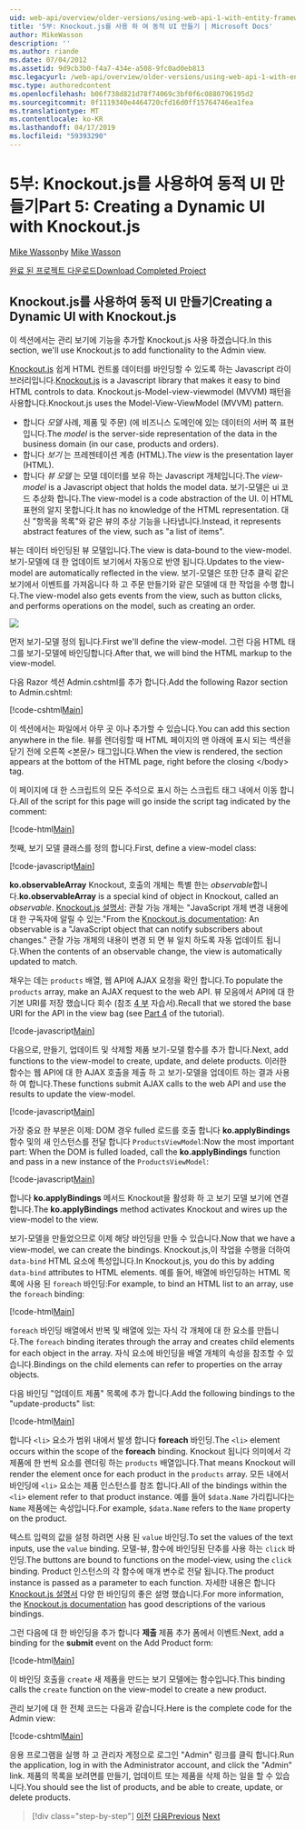 ```yaml
---
uid: web-api/overview/older-versions/using-web-api-1-with-entity-framework-5/using-web-api-with-entity-framework-part-5
title: '5부: Knockout.js를 사용 하 여 동적 UI 만들기 | Microsoft Docs'
author: MikeWasson
description: ''
ms.author: riande
ms.date: 07/04/2012
ms.assetid: 9d9cb3b0-f4a7-434e-a508-9fc0ad0eb813
msc.legacyurl: /web-api/overview/older-versions/using-web-api-1-with-entity-framework-5/using-web-api-with-entity-framework-part-5
msc.type: authoredcontent
ms.openlocfilehash: b06f738d821d78f74069c3bf0f6c0880796195d2
ms.sourcegitcommit: 0f1119340e4464720cfd16d0ff15764746ea1fea
ms.translationtype: MT
ms.contentlocale: ko-KR
ms.lasthandoff: 04/17/2019
ms.locfileid: "59393290"
---
```

# <a name="part-5-creating-a-dynamic-ui-with-knockoutjs"></a><span data-ttu-id="b011f-102">5부: Knockout.js를 사용하여 동적 UI 만들기</span><span class="sxs-lookup"><span data-stu-id="b011f-102">Part 5: Creating a Dynamic UI with Knockout.js</span></span>

<span data-ttu-id="b011f-103">[Mike Wasson](https://github.com/MikeWasson)</span><span class="sxs-lookup"><span data-stu-id="b011f-103">by [Mike Wasson](https://github.com/MikeWasson)</span></span>

[<span data-ttu-id="b011f-104">완료 된 프로젝트 다운로드</span><span class="sxs-lookup"><span data-stu-id="b011f-104">Download Completed Project</span></span>](http://code.msdn.microsoft.com/ASP-NET-Web-API-with-afa30545)

## <a name="creating-a-dynamic-ui-with-knockoutjs"></a><span data-ttu-id="b011f-105">Knockout.js를 사용하여 동적 UI 만들기</span><span class="sxs-lookup"><span data-stu-id="b011f-105">Creating a Dynamic UI with Knockout.js</span></span>

<span data-ttu-id="b011f-106">이 섹션에서는 관리 보기에 기능을 추가할 Knockout.js 사용 하겠습니다.</span><span class="sxs-lookup"><span data-stu-id="b011f-106">In this section, we'll use Knockout.js to add functionality to the Admin view.</span></span>

<span data-ttu-id="b011f-107">[Knockout.js](http://knockoutjs.com/) 쉽게 HTML 컨트롤 데이터를 바인딩할 수 있도록 하는 Javascript 라이브러리입니다.</span><span class="sxs-lookup"><span data-stu-id="b011f-107">[Knockout.js](http://knockoutjs.com/) is a Javascript library that makes it easy to bind HTML controls to data.</span></span> <span data-ttu-id="b011f-108">Knockout.js-Model-view-viewmodel (MVVM) 패턴을 사용합니다.</span><span class="sxs-lookup"><span data-stu-id="b011f-108">Knockout.js uses the Model-View-ViewModel (MVVM) pattern.</span></span>

- <span data-ttu-id="b011f-109">합니다 *모델* 사례, 제품 및 주문) (에 비즈니스 도메인에 있는 데이터의 서버 쪽 표현입니다.</span><span class="sxs-lookup"><span data-stu-id="b011f-109">The *model* is the server-side representation of the data in the business domain (in our case, products and orders).</span></span>
- <span data-ttu-id="b011f-110">합니다 *보기* 는 프레젠테이션 계층 (HTML).</span><span class="sxs-lookup"><span data-stu-id="b011f-110">The *view* is the presentation layer (HTML).</span></span>
- <span data-ttu-id="b011f-111">합니다 *뷰 모델* 는 모델 데이터를 보유 하는 Javascript 개체입니다.</span><span class="sxs-lookup"><span data-stu-id="b011f-111">The *view-model* is a Javascript object that holds the model data.</span></span> <span data-ttu-id="b011f-112">보기-모델은 ui 코드 추상화 합니다.</span><span class="sxs-lookup"><span data-stu-id="b011f-112">The view-model is a code abstraction of the UI.</span></span> <span data-ttu-id="b011f-113">이 HTML 표현의 알지 못합니다.</span><span class="sxs-lookup"><span data-stu-id="b011f-113">It has no knowledge of the HTML representation.</span></span> <span data-ttu-id="b011f-114">대신 "항목을 목록"와 같은 뷰의 추상 기능을 나타냅니다.</span><span class="sxs-lookup"><span data-stu-id="b011f-114">Instead, it represents abstract features of the view, such as "a list of items".</span></span>

<span data-ttu-id="b011f-115">뷰는 데이터 바인딩된 뷰 모델입니다.</span><span class="sxs-lookup"><span data-stu-id="b011f-115">The view is data-bound to the view-model.</span></span> <span data-ttu-id="b011f-116">보기-모델에 대 한 업데이트 보기에서 자동으로 반영 됩니다.</span><span class="sxs-lookup"><span data-stu-id="b011f-116">Updates to the view-model are automatically reflected in the view.</span></span> <span data-ttu-id="b011f-117">보기-모델은 또한 단추 클릭 같은 보기에서 이벤트를 가져옵니다 하 고 주문 만들기와 같은 모델에 대 한 작업을 수행 합니다.</span><span class="sxs-lookup"><span data-stu-id="b011f-117">The view-model also gets events from the view, such as button clicks, and performs operations on the model, such as creating an order.</span></span>

![](using-web-api-with-entity-framework-part-5/_static/image1.png)

<span data-ttu-id="b011f-118">먼저 보기-모델 정의 됩니다.</span><span class="sxs-lookup"><span data-stu-id="b011f-118">First we'll define the view-model.</span></span> <span data-ttu-id="b011f-119">그런 다음 HTML 태그를 보기-모델에 바인딩합니다.</span><span class="sxs-lookup"><span data-stu-id="b011f-119">After that, we will bind the HTML markup to the view-model.</span></span>

<span data-ttu-id="b011f-120">다음 Razor 섹션 Admin.cshtml를 추가 합니다.</span><span class="sxs-lookup"><span data-stu-id="b011f-120">Add the following Razor section to Admin.cshtml:</span></span>

[!code-cshtml[Main](using-web-api-with-entity-framework-part-5/samples/sample1.cshtml)]

<span data-ttu-id="b011f-121">이 섹션에서는 파일에서 아무 곳 이나 추가할 수 있습니다.</span><span class="sxs-lookup"><span data-stu-id="b011f-121">You can add this section anywhere in the file.</span></span> <span data-ttu-id="b011f-122">뷰를 렌더링할 때 HTML 페이지의 맨 아래에 표시 되는 섹션을 닫기 전에 오른쪽 &lt;본문/&gt; 태그입니다.</span><span class="sxs-lookup"><span data-stu-id="b011f-122">When the view is rendered, the section appears at the bottom of the HTML page, right before the closing &lt;/body&gt; tag.</span></span>

<span data-ttu-id="b011f-123">이 페이지에 대 한 스크립트의 모든 주석으로 표시 하는 스크립트 태그 내에서 이동 합니다.</span><span class="sxs-lookup"><span data-stu-id="b011f-123">All of the script for this page will go inside the script tag indicated by the comment:</span></span>

[!code-html[Main](using-web-api-with-entity-framework-part-5/samples/sample2.html)]

<span data-ttu-id="b011f-124">첫째, 보기 모델 클래스를 정의 합니다.</span><span class="sxs-lookup"><span data-stu-id="b011f-124">First, define a view-model class:</span></span>

[!code-javascript[Main](using-web-api-with-entity-framework-part-5/samples/sample3.js)]

<span data-ttu-id="b011f-125">**ko.observableArray** Knockout, 호출의 개체는 특별 한는 *observable*합니다.</span><span class="sxs-lookup"><span data-stu-id="b011f-125">**ko.observableArray** is a special kind of object in Knockout, called an *observable*.</span></span> <span data-ttu-id="b011f-126">[Knockout.js 설명서](http://knockoutjs.com/documentation/observables.html): 관찰 가능 개체는 "JavaScript 개체 변경 내용에 대 한 구독자에 알릴 수 있는."</span><span class="sxs-lookup"><span data-stu-id="b011f-126">From the [Knockout.js documentation](http://knockoutjs.com/documentation/observables.html): An observable is a "JavaScript object that can notify subscribers about changes."</span></span> <span data-ttu-id="b011f-127">관찰 가능 개체의 내용이 변경 되 면 뷰 일치 하도록 자동 업데이트 됩니다.</span><span class="sxs-lookup"><span data-stu-id="b011f-127">When the contents of an observable change, the view is automatically updated to match.</span></span>

<span data-ttu-id="b011f-128">채우는 데는 `products` 배열, 웹 API에 AJAX 요청을 확인 합니다.</span><span class="sxs-lookup"><span data-stu-id="b011f-128">To populate the `products` array, make an AJAX request to the web API.</span></span> <span data-ttu-id="b011f-129">뷰 모음에서 API에 대 한 기본 URI를 저장 했습니다 회수 (참조 [4 부](using-web-api-with-entity-framework-part-4.md) 자습서).</span><span class="sxs-lookup"><span data-stu-id="b011f-129">Recall that we stored the base URI for the API in the view bag (see [Part 4](using-web-api-with-entity-framework-part-4.md) of the tutorial).</span></span>

[!code-javascript[Main](using-web-api-with-entity-framework-part-5/samples/sample4.js?highlight=5)]

<span data-ttu-id="b011f-130">다음으로, 만들기, 업데이트 및 삭제할 제품 보기-모델 함수를 추가 합니다.</span><span class="sxs-lookup"><span data-stu-id="b011f-130">Next, add functions to the view-model to create, update, and delete products.</span></span> <span data-ttu-id="b011f-131">이러한 함수는 웹 API에 대 한 AJAX 호출을 제출 하 고 보기-모델을 업데이트 하는 결과 사용 하 여 합니다.</span><span class="sxs-lookup"><span data-stu-id="b011f-131">These functions submit AJAX calls to the web API and use the results to update the view-model.</span></span>

[!code-javascript[Main](using-web-api-with-entity-framework-part-5/samples/sample5.js?highlight=7)]

<span data-ttu-id="b011f-132">가장 중요 한 부분은 이제: DOM 경우 fulled 로드를 호출 합니다 **ko.applyBindings** 함수 및의 새 인스턴스를 전달 합니다 `ProductsViewModel`:</span><span class="sxs-lookup"><span data-stu-id="b011f-132">Now the most important part: When the DOM is fulled loaded, call the **ko.applyBindings** function and pass in a new instance of the `ProductsViewModel`:</span></span>

[!code-javascript[Main](using-web-api-with-entity-framework-part-5/samples/sample6.js)]

<span data-ttu-id="b011f-133">합니다 **ko.applyBindings** 메서드 Knockout을 활성화 하 고 보기 모델 보기에 연결 합니다.</span><span class="sxs-lookup"><span data-stu-id="b011f-133">The **ko.applyBindings** method activates Knockout and wires up the view-model to the view.</span></span>

<span data-ttu-id="b011f-134">보기-모델을 만들었으므로 이제 해당 바인딩을 만들 수 있습니다.</span><span class="sxs-lookup"><span data-stu-id="b011f-134">Now that we have a view-model, we can create the bindings.</span></span> <span data-ttu-id="b011f-135">Knockout.js,이 작업을 수행을 더하여 `data-bind` HTML 요소에 특성입니다.</span><span class="sxs-lookup"><span data-stu-id="b011f-135">In Knockout.js, you do this by adding `data-bind` attributes to HTML elements.</span></span> <span data-ttu-id="b011f-136">예를 들어, 배열에 바인딩하는 HTML 목록에 사용 된 `foreach` 바인딩:</span><span class="sxs-lookup"><span data-stu-id="b011f-136">For example, to bind an HTML list to an array, use the `foreach` binding:</span></span>

[!code-html[Main](using-web-api-with-entity-framework-part-5/samples/sample7.html?highlight=1)]

<span data-ttu-id="b011f-137">`foreach` 바인딩 배열에서 반복 및 배열에 있는 자식 각 개체에 대 한 요소를 만듭니다.</span><span class="sxs-lookup"><span data-stu-id="b011f-137">The `foreach` binding iterates through the array and creates child elements for each object in the array.</span></span> <span data-ttu-id="b011f-138">자식 요소에 바인딩을 배열 개체의 속성을 참조할 수 있습니다.</span><span class="sxs-lookup"><span data-stu-id="b011f-138">Bindings on the child elements can refer to properties on the array objects.</span></span>

<span data-ttu-id="b011f-139">다음 바인딩 "업데이트 제품" 목록에 추가 합니다.</span><span class="sxs-lookup"><span data-stu-id="b011f-139">Add the following bindings to the "update-products" list:</span></span>

[!code-html[Main](using-web-api-with-entity-framework-part-5/samples/sample8.html)]

<span data-ttu-id="b011f-140">합니다 `<li>` 요소가 범위 내에서 발생 합니다 **foreach** 바인딩.</span><span class="sxs-lookup"><span data-stu-id="b011f-140">The `<li>` element occurs within the scope of the **foreach** binding.</span></span> <span data-ttu-id="b011f-141">Knockout 됩니다 의미에서 각 제품에 한 번씩 요소를 렌더링 하는 `products` 배열입니다.</span><span class="sxs-lookup"><span data-stu-id="b011f-141">That means Knockout will render the element once for each product in the `products` array.</span></span> <span data-ttu-id="b011f-142">모든 내에서 바인딩에 `<li>` 요소는 제품 인스턴스를 참조 합니다.</span><span class="sxs-lookup"><span data-stu-id="b011f-142">All of the bindings within the `<li>` element refer to that product instance.</span></span> <span data-ttu-id="b011f-143">예를 들어 `$data.Name` 가리킵니다는 `Name` 제품에는 속성입니다.</span><span class="sxs-lookup"><span data-stu-id="b011f-143">For example, `$data.Name` refers to the `Name` property on the product.</span></span>

<span data-ttu-id="b011f-144">텍스트 입력의 값을 설정 하려면 사용 된 `value` 바인딩.</span><span class="sxs-lookup"><span data-stu-id="b011f-144">To set the values of the text inputs, use the `value` binding.</span></span> <span data-ttu-id="b011f-145">모델-뷰, 함수에 바인딩된 단추를 사용 하는 `click` 바인딩.</span><span class="sxs-lookup"><span data-stu-id="b011f-145">The buttons are bound to functions on the model-view, using the `click` binding.</span></span> <span data-ttu-id="b011f-146">Product 인스턴스의 각 함수에 매개 변수로 전달 됩니다.</span><span class="sxs-lookup"><span data-stu-id="b011f-146">The product instance is passed as a parameter to each function.</span></span> <span data-ttu-id="b011f-147">자세한 내용은 합니다 [Knockout.js 설명서](http://knockoutjs.com/documentation/observables.html) 다양 한 바인딩의 좋은 설명 했습니다.</span><span class="sxs-lookup"><span data-stu-id="b011f-147">For more information, the [Knockout.js documentation](http://knockoutjs.com/documentation/observables.html) has good descriptions of the various bindings.</span></span>

<span data-ttu-id="b011f-148">그런 다음에 대 한 바인딩을 추가 합니다 **제출** 제품 추가 폼에서 이벤트:</span><span class="sxs-lookup"><span data-stu-id="b011f-148">Next, add a binding for the **submit** event on the Add Product form:</span></span>

[!code-html[Main](using-web-api-with-entity-framework-part-5/samples/sample9.html)]

<span data-ttu-id="b011f-149">이 바인딩 호출을 `create` 새 제품을 만드는 보기 모델에는 함수입니다.</span><span class="sxs-lookup"><span data-stu-id="b011f-149">This binding calls the `create` function on the view-model to create a new product.</span></span>

<span data-ttu-id="b011f-150">관리 보기에 대 한 전체 코드는 다음과 같습니다.</span><span class="sxs-lookup"><span data-stu-id="b011f-150">Here is the complete code for the Admin view:</span></span>

[!code-cshtml[Main](using-web-api-with-entity-framework-part-5/samples/sample10.cshtml)]

<span data-ttu-id="b011f-151">응용 프로그램을 실행 하 고 관리자 계정으로 로그인 "Admin" 링크를 클릭 합니다.</span><span class="sxs-lookup"><span data-stu-id="b011f-151">Run the application, log in with the Administrator account, and click the "Admin" link.</span></span> <span data-ttu-id="b011f-152">제품의 목록을 보려면를 만들기, 업데이트 또는 제품을 삭제 하는 일을 할 수 있습니다.</span><span class="sxs-lookup"><span data-stu-id="b011f-152">You should see the list of products, and be able to create, update, or delete products.</span></span>

> [!div class="step-by-step"]
> <span data-ttu-id="b011f-153">[이전](using-web-api-with-entity-framework-part-4.md)
> [다음](using-web-api-with-entity-framework-part-6.md)</span><span class="sxs-lookup"><span data-stu-id="b011f-153">[Previous](using-web-api-with-entity-framework-part-4.md)
[Next](using-web-api-with-entity-framework-part-6.md)</span></span>
